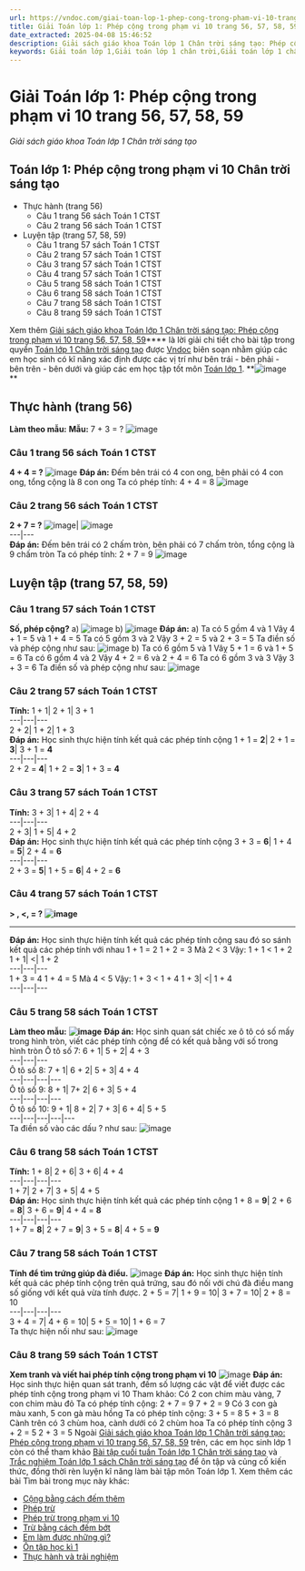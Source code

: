 ```yaml
---
url: https://vndoc.com/giai-toan-lop-1-phep-cong-trong-pham-vi-10-trang-56-57-58-59-309719
title: Giải Toán lớp 1: Phép cộng trong phạm vi 10 trang 56, 57, 58, 59 - Giải sách giáo khoa Toán lớp 1 Chân trời sáng tạo - VnDoc.com
date_extracted: 2025-04-08 15:46:52
description: Giải sách giáo khoa Toán lớp 1 Chân trời sáng tạo: Phép cộng trong phạm vi 10 trang 56, 57, 58, 59, luyện giải bài tập Toán lớp 1 ngắn gọn, dễ hiểu. Mời các em cùng theo dõi.
keywords: Giải toán lớp 1,Giải toán lớp 1 chân trời,Giải toán lớp 1 chân trời sáng tạo,Giải toán lớp 1 CTST,Giải toán lớp 1 phép cộng trong phạm vi 10,Giải phép cộng trong phạm vi 10 lớp 1,Giải sách giáo khoa bài phép cộng trong phạm vi 10,Giải sách giáo khoa chân trời sáng tạo phép cộng trong phạm vi 10
---
```


# Giải Toán lớp 1: Phép cộng trong phạm vi 10 trang 56, 57, 58, 59
 _Giải sách giáo khoa Toán lớp 1 Chân trời sáng tạo_
## Toán lớp 1: Phép cộng trong phạm vi 10 Chân trời sáng tạo
  * Thực hành \(trang 56\)
    * Câu 1 trang 56 sách Toán 1 CTST
    * Câu 2 trang 56 sách Toán 1 CTST
  * Luyện tập \(trang 57, 58, 59\)
    * Câu 1 trang 57 sách Toán 1 CTST
    * Câu 2 trang 57 sách Toán 1 CTST
    * Câu 3 trang 57 sách Toán 1 CTST
    * Câu 4 trang 57 sách Toán 1 CTST
    * Câu 5 trang 58 sách Toán 1 CTST
    * Câu 6 trang 58 sách Toán 1 CTST
    * Câu 7 trang 58 sách Toán 1 CTST
    * Câu 8 trang 59 sách Toán 1 CTST

Xem thêm
[Giải sách giáo khoa Toán lớp 1 Chân trời sáng tạo: Phép cộng trong phạm vi 10 trang 56, 57, 58, 59](<https://vndoc.com/giai-toan-lop-1-phep-cong-trong-pham-vi-10-trang-56-57-58-59-309719>)**** là lời giải chi tiết cho bài tập trong quyển [Toán lớp 1 Chân trời sáng tạo](<https://vndoc.com/toan-lop1> "Toán lớp 1 Chân trời sáng tạo") được [Vndoc](<https://vndoc.com/>) biên soạn nhằm giúp các em học sinh có kĩ năng xác định được các vị trí như bên trái - bên phải - bên trên - bên dưới và giúp các em học tập tốt môn [Toán lớp 1](<https://vndoc.com/toan-lop1>).
**![image](https://i.vdoc.vn/data/image/2023/11/17/Picture1.png)  
**
## **Thực hành \(trang 56\)**
**Làm theo mẫu:**
**Mẫu:** 7 + 3 = ?
![image](https://i.vdoc.vn/data/image/2023/11/17/Picture2.png)
### **Câu 1 trang 56 sách Toán 1 CTST**
**4 + 4 = ?**
![image](https://i.vdoc.vn/data/image/2023/11/17/Picture3.png)
**Đáp án:**
Đếm bên trái có 4 con ong, bên phải có 4 con ong, tổng cộng là 8 con ong
Ta có phép tính: 4 + 4 = 8
![image](https://i.vdoc.vn/data/image/2023/11/17/Picture4.png)
### **Câu 2 trang 56 sách Toán 1 CTST**
**2 + 7 = ?**
![image](https://i.vdoc.vn/data/image/2023/11/17/Picture5.png)| ![image](https://i.vdoc.vn/data/image/2023/11/17/Picture6.png)  
---|---  
**Đáp án:**
Đếm bên trái có 2 chấm tròn, bên phải có 7 chấm tròn, tổng cộng là 9 chấm tròn
Ta có phép tính: 2 + 7 = 9
![image](https://i.vdoc.vn/data/image/2023/11/17/Picture7-1.png)
## **Luyện tập \(trang 57, 58, 59\)**
### **Câu 1 trang 57 sách Toán 1 CTST**
**Số, phép cộng?**
a\)
![image](https://i.vdoc.vn/data/image/2023/11/17/Picture8.png)
b\)
![image](https://i.vdoc.vn/data/image/2023/11/17/Picture9.png)
**Đáp án:**
a\)
Ta có 5 gồm 4 và 1
Vâỵ 4 + 1 = 5 và 1 + 4 = 5
Ta có 5 gồm 3 và 2
Vậy 3 + 2 = 5 và 2 + 3 = 5
Ta điền số và phép cộng như sau:
![image](https://i.vdoc.vn/data/image/2023/11/17/Picture10.png)
b\)
Ta có 6 gồm 5 và 1
Vâỵ 5 + 1 = 6 và 1 + 5 = 6
Ta có 6 gồm 4 và 2
Vậy 4 + 2 = 6 và 2 + 4 = 6
Ta có 6 gồm 3 và 3
Vậy 3 + 3 = 6
Ta điền số và phép cộng như sau:
![image](https://i.vdoc.vn/data/image/2023/11/17/Picture11.png)
### **Câu 2 trang 57 sách Toán 1 CTST**
**Tính:**
1 + 1| 2 + 1| 3 + 1  
---|---|---  
2 + 2| 1 + 2| 1 + 3  
**Đáp án:**
Học sinh thực hiện tính kết quả các phép tính cộng
1 + 1 = **2**|  2 + 1 = **3**|  3 + 1 = **4**  
---|---|---  
2 + 2 = **4**|  1 + 2 = **3**|  1 + 3 = **4**  
### **Câu 3 trang 57 sách Toán 1 CTST**
**Tính:**
3 + 3| 1 + 4| 2 + 4  
---|---|---  
2 + 3| 1 + 5| 4 + 2  
**Đáp án:**
Học sinh thực hiện tính kết quả các phép tính cộng
3 + 3 = **6**|  1 + 4 = **5**|  2 + 4 = **6**  
---|---|---  
2 + 3 = **5**|  1 + 5 = **6**|  4 + 2 = **6**  
### **Câu 4 trang 57 sách Toán 1 CTST**
**> , <, = ?**
**![image](https://i.vdoc.vn/data/image/2023/11/17/Picture12.png)**
****
**Đáp án:**
Học sinh thực hiện tính kết quả các phép tính cộng sau đó so sánh kết quả các phép tính với nhau
1 + 1 = 2
1 + 2 = 3
Mà 2 < 3
Vậy: 1 + 1 < 1 + 2
1 + 1| <| 1 + 2  
---|---|---  
1 + 3 = 4
1 + 4 = 5
Mà 4 < 5
Vậy: 1 + 3 < 1 + 4
1 + 3| <| 1 + 4  
---|---|---  
### **Câu 5 trang 58 sách Toán 1 CTST**
**Làm theo mẫu:**
**![image](https://i.vdoc.vn/data/image/2023/11/17/Picture13.png)**
**Đáp án:**
Học sinh quan sát chiếc xe ô tô có số mấy trong hình tròn, viết các phép tính cộng để có kết quả bằng với số trong hình tròn
Ô tô số 7:
6 + 1| 5 + 2| 4 + 3  
---|---|---  
Ô tô số 8:
7 + 1| 6 + 2| 5 + 3| 4 + 4  
---|---|---|---  
Ô tô số 9:
8 + 1| 7+ 2| 6 + 3| 5 + 4  
---|---|---|---  
Ô tô số 10:
9 + 1| 8 + 2| 7 + 3| 6 + 4| 5 + 5  
---|---|---|---|---  
Ta điền số vào các dấu ? như sau:
![image](https://i.vdoc.vn/data/image/2023/11/17/Picture14.png)
### **Câu 6 trang 58 sách Toán 1 CTST**
**Tính:**
1 + 8| 2 + 6| 3 + 6| 4 + 4  
---|---|---|---  
1 + 7| 2 + 7| 3 + 5| 4 + 5  
**Đáp án:**
Học sinh thực hiện tính kết quả các phép tính cộng
1 + 8 = **9**|  2 + 6 = **8**|  3 + 6 = **9**|  4 + 4 = **8**  
---|---|---|---  
1 + 7 = **8**|  2 + 7 = **9**|  3 + 5 = **8**|  4 + 5 = **9**  
### **Câu 7 trang 58 sách Toán 1 CTST**
**Tính để tìm trứng giúp đà điểu.**
![image](https://i.vdoc.vn/data/image/2023/11/17/Picture15.png)
**Đáp án:**
Học sinh thực hiện tính kết quả các phép tính cộng trên quả trứng, sau đó nối với chú đà điều mang số giống với kết quả vừa tính được.
2 + 5 = 7| 1 + 9 = 10| 3 + 7 = 10| 2 + 8 = 10  
---|---|---|---  
3 + 4 = 7| 4 + 6 = 10| 5 + 5 = 10| 1 + 6 = 7  
Ta thực hiện nối như sau:
![image](https://i.vdoc.vn/data/image/2023/11/17/Picture16.png)
### **Câu 8 trang 59 sách Toán 1 CTST**
**Xem tranh và viết hai phép tính cộng trong phạm vi 10**
![image](https://i.vdoc.vn/data/image/2023/11/17/Picture17.png)
**Đáp án:**
Học sinh thực hiện quan sát tranh, đếm số lượng các vật để viết được các phép tính cộng trong phạm vi 10
Tham khảo:
Có 2 con chim màu vàng, 7 con chim màu đỏ
Ta có phép tính cộng:
2 + 7 = 9
7 + 2 = 9
Có 3 con gà màu xanh, 5 con gà màu hồng
Ta có phép tính cộng:
3 + 5 = 8
5 + 3 = 8
Cành trên có 3 chùm hoa, cành dưới có 2 chùm hoa
Ta có phép tính cộng
3 + 2 = 5
2 + 3 = 5
Ngoài [Giải sách giáo khoa Toán lớp 1 Chân trời sáng tạo: Phép cộng trong phạm vi 10 trang 56, 57, 58, 59](<https://vndoc.com/giai-toan-lop-1-phep-cong-trong-pham-vi-10-trang-56-57-58-59-309719>) trên, các em học sinh lớp 1 còn có thể tham khảo [Bài tập cuối tuần Toán lớp 1 Chân trời sáng tạo](<https://vndoc.com/de-kiem-tra-cuoi-tuan-toan-lop-1-chan-troi-sang-tao> "Bài tập cuối tuần Toán lớp 1 Chân trời sáng tạo") và [Trắc nghiệm Toán lớp 1 sách Chân trời sáng tạo](<https://vndoc.com/trac-nghiem-toan-lop-1-sach-chan-troi-sang-tao> "Trắc nghiệm Toán lớp 1 sách Chân trời sáng tạo") để ôn tập và củng cố kiến thức, đồng thời rèn luyện kĩ năng làm bài tập môn Toán lớp 1.
Xem thêm các bài Tìm bài trong mục này khác:
  * [Cộng bằng cách đếm thêm](</giai-toan-lop-1-cong-bang-cach-dem-them-trang-60-61-310064>)
  * [Phép trừ](</giai-toan-lop-1-phep-tru-trang-62-63-310066>)
  * [Phép trừ trong phạm vi 10](</giai-toan-lop-1-phep-tru-trong-pham-vi-10-trang-64-65-66-67-310074>)
  * [Trừ bằng cách đếm bớt](</giai-toan-lop-1-tru-bang-cach-dem-bot-trang-68-69-310453>)
  * [Em làm được những gì?](</giai-toan-lop-1-em-lam-duoc-nhung-gi-trang-70-71-72-73-310469>)
  * [Ôn tập học kì 1 ](</giai-toan-lop-1-on-tap-hoc-ki-1-trang-74-75-76-77-310805>)
  * [Thực hành và trải nghiệm ](</giai-toan-lop-1-thuc-hanh-va-trai-nghiem-trang-78-79-80-310842>)

